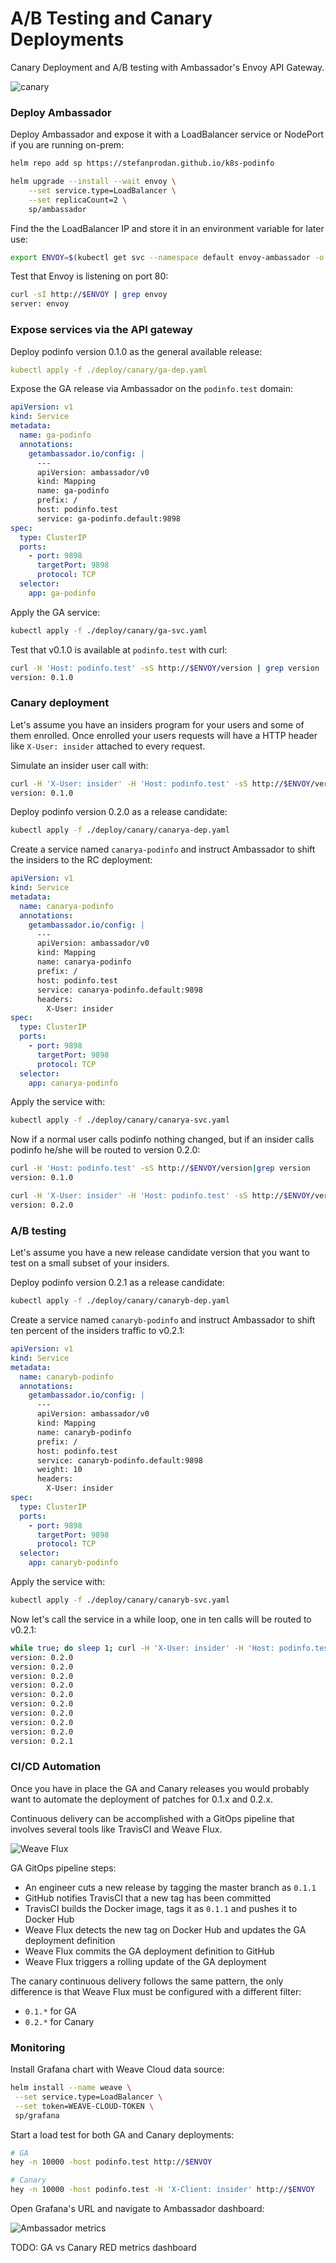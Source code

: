 # A/B Testing and Canary Deployments

Canary Deployment and A/B testing with Ambassador's Envoy API Gateway. 

![canary](diagrams/ambassador.png)

### Deploy Ambassador

Deploy Ambassador and expose it with a LoadBalancer service or NodePort if you are running on-prem:

```bash
helm repo add sp https://stefanprodan.github.io/k8s-podinfo

helm upgrade --install --wait envoy \
    --set service.type=LoadBalancer \
    --set replicaCount=2 \
    sp/ambassador
```

Find the the LoadBalancer IP and store it in an environment variable for later use:

```bash
export ENVOY=$(kubectl get svc --namespace default envoy-ambassador -o jsonpath='{.status.loadBalancer.ingress[0].ip}')
```

Test that Envoy is listening on port 80:

```bash
curl -sI http://$ENVOY | grep envoy
server: envoy
``` 

### Expose services via the API gateway

Deploy podinfo version 0.1.0 as the general available release:

```yaml
kubectl apply -f ./deploy/canary/ga-dep.yaml
```

Expose the GA release via Ambassador on the `podinfo.test` domain:

```yaml
apiVersion: v1
kind: Service
metadata:
  name: ga-podinfo
  annotations:
    getambassador.io/config: |
      ---
      apiVersion: ambassador/v0
      kind: Mapping
      name: ga-podinfo
      prefix: /
      host: podinfo.test
      service: ga-podinfo.default:9898
spec:
  type: ClusterIP
  ports:
    - port: 9898
      targetPort: 9898
      protocol: TCP
  selector:
    app: ga-podinfo
```

Apply the GA service:

```bash
kubectl apply -f ./deploy/canary/ga-svc.yaml
```

Test that v0.1.0 is available at `podinfo.test` with curl:

```bash
curl -H 'Host: podinfo.test' -sS http://$ENVOY/version | grep version
version: 0.1.0
```

### Canary deployment

Let's assume you have an insiders program for your users and some of them enrolled.
Once enrolled your users requests will have a HTTP header like `X-User: insider` attached to every request.

Simulate an insider user call with:

```bash
curl -H 'X-User: insider' -H 'Host: podinfo.test' -sS http://$ENVOY/version | grep version
version: 0.1.0
```

Deploy podinfo version 0.2.0 as a release candidate:

```bash
kubectl apply -f ./deploy/canary/canarya-dep.yaml
```

Create a service named `canarya-podinfo` and instruct Ambassador to shift the insiders to the RC deployment:

```yaml
apiVersion: v1
kind: Service
metadata:
  name: canarya-podinfo
  annotations:
    getambassador.io/config: |
      ---
      apiVersion: ambassador/v0
      kind: Mapping
      name: canarya-podinfo
      prefix: /
      host: podinfo.test
      service: canarya-podinfo.default:9898
      headers:
        X-User: insider
spec:
  type: ClusterIP
  ports:
    - port: 9898
      targetPort: 9898
      protocol: TCP
  selector:
    app: canarya-podinfo
```

Apply the service with:

```bash
kubectl apply -f ./deploy/canary/canarya-svc.yaml
```

Now if a normal user calls podinfo nothing changed, 
but if an insider calls podinfo he/she will be routed to version 0.2.0:

```bash
curl -H 'Host: podinfo.test' -sS http://$ENVOY/version|grep version
version: 0.1.0

curl -H 'X-User: insider' -H 'Host: podinfo.test' -sS http://$ENVOY/version|grep version
version: 0.2.0
```

### A/B testing

Let's assume you have a new release candidate version that you want to test on a small subset of your 
insiders. 

Deploy podinfo version 0.2.1 as a release candidate:

```bash
kubectl apply -f ./deploy/canary/canaryb-dep.yaml
```

Create a service named `canaryb-podinfo` and instruct Ambassador to shift ten percent of
the insiders traffic to v0.2.1:

```yaml
apiVersion: v1
kind: Service
metadata:
  name: canaryb-podinfo
  annotations:
    getambassador.io/config: |
      ---
      apiVersion: ambassador/v0
      kind: Mapping
      name: canaryb-podinfo
      prefix: /
      host: podinfo.test
      service: canaryb-podinfo.default:9898
      weight: 10
      headers:
        X-User: insider
spec:
  type: ClusterIP
  ports:
    - port: 9898
      targetPort: 9898
      protocol: TCP
  selector:
    app: canaryb-podinfo
```

Apply the service with:

```bash
kubectl apply -f ./deploy/canary/canaryb-svc.yaml
```

Now let's call the service in a while loop, one in ten calls will be routed to v0.2.1:

```bash
while true; do sleep 1; curl -H 'X-User: insider' -H 'Host: podinfo.test' -sS http://$ENVOY/version|grep version; done
version: 0.2.0
version: 0.2.0
version: 0.2.0
version: 0.2.0
version: 0.2.0
version: 0.2.0
version: 0.2.0
version: 0.2.0
version: 0.2.0
version: 0.2.1
```

### CI/CD Automation

Once you have in place the GA and Canary releases you would probably want to automate 
the deployment of patches for 0.1.x and 0.2.x. 

Continuous delivery can be accomplished with a GitOps pipeline that involves several tools 
like TravisCI and Weave Flux.  

![Weave Flux](diagrams/flux.png)

GA GitOps pipeline steps:

* An engineer cuts a new release by tagging the master branch as `0.1.1`
* GitHub notifies TravisCI that a new tag has been committed
* TravisCI builds the Docker image, tags it as `0.1.1` and pushes it to Docker Hub
* Weave Flux detects the new tag on Docker Hub and updates the GA deployment definition 
* Weave Flux commits the GA deployment definition to GitHub
* Weave Flux triggers a rolling update of the GA deployment 

The canary continuous delivery follows the same pattern, the only difference is that Weave Flux must be 
configured with a different filter:

* `0.1.*` for GA 
* `0.2.*` for Canary

### Monitoring

Install Grafana chart with Weave Cloud data source:

```bash
helm install --name weave \
 --set service.type=LoadBalancer \
 --set token=WEAVE-CLOUD-TOKEN \
 sp/grafana
```

Start a load test for both GA and Canary deployments:

```bash
# GA
hey -n 10000 -host podinfo.test http://$ENVOY

# Canary
hey -n 10000 -host podinfo.test -H 'X-Client: insider' http://$ENVOY
```

Open Grafana's URL and navigate to Ambassador dashboard:

![Ambassador metrics](diagrams/ambassador-dash.png)

TODO: GA vs Canary RED metrics dashboard
